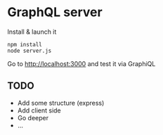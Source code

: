 # GraphQL server

Install & launch it

```
npm install
node server.js
```
Go to [http://localhost:3000](http://localhost:3000) and test it via GraphiQL


## TODO
- Add some structure (express)
- Add client side
- Go deeper
- ...
